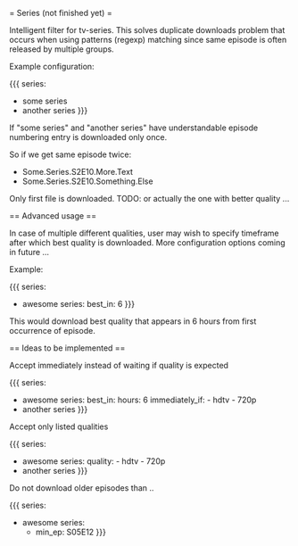 = Series (not finished yet) =

Intelligent filter for tv-series. This solves duplicate downloads problem that occurs when using patterns (regexp) matching since same episode is often released by multiple groups.

Example configuration:

{{{
series:
  - some series
  - another series
}}}          

If "some series" and "another series" have understandable episode
numbering entry is downloaded only once.

So if we get same episode twice:
        
 * Some.Series.S2E10.More.Text
 * Some.Series.S2E10.Something.Else

Only first file is downloaded. TODO: or actually the one with better quality ...

== Advanced usage ==

In case of multiple different qualities, user may wish to specify timeframe after which best quality is downloaded. More configuration options coming in future ...

Example:

{{{
series:
  - awesome series:
      best_in: 6
}}}

This would download best quality that appears in 6 hours from first occurrence of episode.



== Ideas to be implemented ==

Accept immediately instead of waiting if quality is expected

{{{
series:
  - awesome series:
      best_in:
        hours: 6
        immediately_if: 
         - hdtv
         - 720p
  - another series
}}}

Accept only listed qualities

{{{
series:
  - awesome series:
      quality:
        - hdtv
        - 720p
  - another series
}}}

Do not download older episodes than ..

{{{
series:
  - awesome series:
      - min_ep: S05E12
}}}